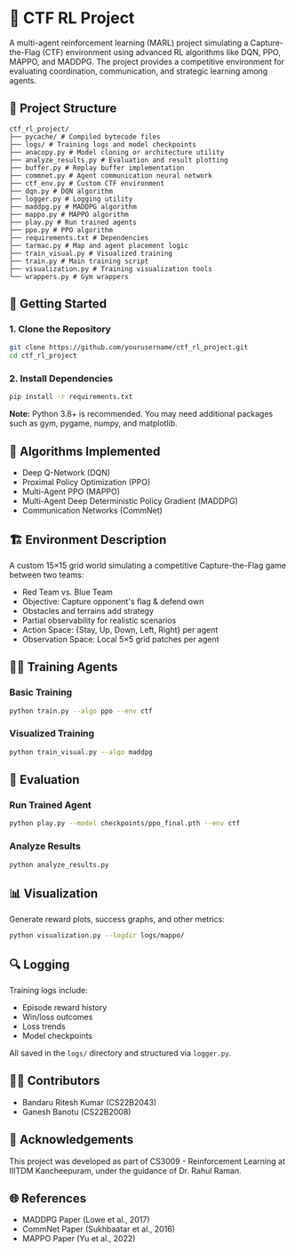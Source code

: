 # 🏁 CTF RL Project

A multi-agent reinforcement learning (MARL) project simulating a Capture-the-Flag (CTF) environment using advanced RL algorithms like DQN, PPO, MAPPO, and MADDPG. The project provides a competitive environment for evaluating coordination, communication, and strategic learning among agents.

## 📁 Project Structure

```
ctf_rl_project/
├── pycache/ # Compiled bytecode files
├── logs/ # Training logs and model checkpoints
├── anacopy.py # Model cloning or architecture utility
├── analyze_results.py # Evaluation and result plotting
├── buffer.py # Replay buffer implementation
├── commnet.py # Agent communication neural network
├── ctf_env.py # Custom CTF environment
├── dqn.py # DQN algorithm
├── logger.py # Logging utility
├── maddpg.py # MADDPG algorithm
├── mappo.py # MAPPO algorithm
├── play.py # Run trained agents
├── ppo.py # PPO algorithm
├── requirements.txt # Dependencies
├── tarmac.py # Map and agent placement logic
├── train_visual.py # Visualized training
├── train.py # Main training script
├── visualization.py # Training visualization tools
└── wrappers.py # Gym wrappers
```

## 🚀 Getting Started

### 1. Clone the Repository
```bash
git clone https://github.com/yourusername/ctf_rl_project.git
cd ctf_rl_project
```

### 2. Install Dependencies
```bash
pip install -r requirements.txt
```

**Note:** Python 3.8+ is recommended. You may need additional packages such as gym, pygame, numpy, and matplotlib.

## 🧠 Algorithms Implemented

- Deep Q-Network (DQN)
- Proximal Policy Optimization (PPO)
- Multi-Agent PPO (MAPPO)
- Multi-Agent Deep Deterministic Policy Gradient (MADDPG)
- Communication Networks (CommNet)

## 🏗️ Environment Description

A custom 15×15 grid world simulating a competitive Capture-the-Flag game between two teams:
- Red Team vs. Blue Team
- Objective: Capture opponent's flag & defend own
- Obstacles and terrains add strategy
- Partial observability for realistic scenarios
- Action Space: {Stay, Up, Down, Left, Right} per agent
- Observation Space: Local 5×5 grid patches per agent

## 🏋️‍♂️ Training Agents

### Basic Training
```bash
python train.py --algo ppo --env ctf
```

### Visualized Training
```bash
python train_visual.py --algo maddpg
```

## 🧪 Evaluation

### Run Trained Agent
```bash
python play.py --model checkpoints/ppo_final.pth --env ctf
```

### Analyze Results
```bash
python analyze_results.py
```

## 📊 Visualization

Generate reward plots, success graphs, and other metrics:
```bash
python visualization.py --logdir logs/mappo/
```

## 🔍 Logging

Training logs include:
- Episode reward history
- Win/loss outcomes
- Loss trends
- Model checkpoints

All saved in the `logs/` directory and structured via `logger.py`.

## 🧑‍💻 Contributors

- Bandaru Ritesh Kumar (CS22B2043)
- Ganesh Banotu (CS22B2008)

## 🙏 Acknowledgements

This project was developed as part of CS3009 - Reinforcement Learning at IIITDM Kancheepuram, under the guidance of Dr. Rahul Raman.

## 🌐 References

- MADDPG Paper (Lowe et al., 2017)
- CommNet Paper (Sukhbaatar et al., 2016)
- MAPPO Paper (Yu et al., 2022)
